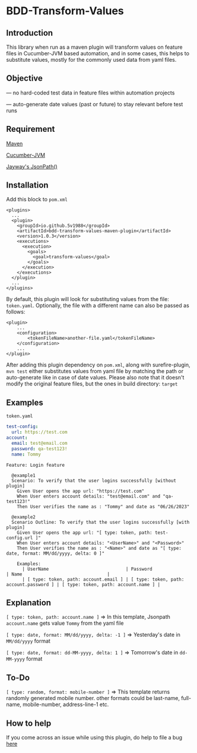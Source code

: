 # BDD-Transform-Values

## Introduction
This library when run as a maven plugin will transform values on feature files in Cucumber-JVM based
automation, and in some cases, this helps to substitute values, mostly for the commonly used data from yaml
files.

## Objective

— no hard-coded test data in feature files within automation projects

— auto-generate date values (past or future) to stay relevant before test runs

## Requirement

[Maven](https://maven.apache.org/)

[Cucumber-JVM](https://cucumber.io/docs/installation/java/)

[Jayway's JsonPath()](https://github.com/json-path/JsonPath)

## Installation

Add this block to `pom.xml`

    <plugins>
      ...
      <plugin>
        <groupId>io.github.5v1988</groupId>
        <artifactId>bdd-transform-values-maven-plugin</artifactId>
        <version>1.0.3</version>
        <executions>
          <execution>
            <goals>
              <goal>transform-values</goal>
            </goals>
          </execution>
        </executions>
      </plugin>
      ...
    </plugins>

By default, this plugin will look for substituting values from the file: `token.yaml`.
Optionally, the file with a different name can also be passed as follows:

    <plugin>
        ...
        <configuration>
            <tokenFileName>another-file.yaml</tokenFileName>
        </configuration>
        ...
    </plugin>

After adding this plugin dependency on `pom.xml`, along with surefire-plugin, `mvn test` either substitutes values from 
yaml file by matching the path or auto-generate like in case of date values. Please also note that
it doesn't modify the original feature files, but the ones in build directory: `target`

## Examples

`token.yaml`

```yaml
test-config:
  url: https://test.com
account:
  email: test@email.com
  password: qa-test123!
  name: Tommy
```

```gherkin
Feature: Login feature

  @example1
  Scenario: To verify that the user logins successfully [without plugin]
    Given User opens the app url: "https://test.com"
    When User enters account details: "test@email.com" and "qa-test123!"
    Then User verifies the name as : "Tommy" and date as "06/26/2023"

  @example2
  Scenario Outline: To verify that the user logins successfully [with plugin]
    Given User opens the app url: "[ type: token, path: test-config.url ]"
    When User enters account details: "<UserName>" and "<Password>"
    Then User verifies the name as : "<Name>" and date as "[ type: date, format: MM/dd/yyyy, delta: 0 ]"

    Examples:
      | UserName                             | Password                                | Name                                |
      | [ type: token, path: account.email ] | [ type: token, path: account.password ] | [ type: token, path: account.name ] |
```

## Explanation

`[ type: token, path: account.name ]` => In this template, Jsonpath `account.name` gets 
value `Tommy` from the yaml file

`[ type: date, format: MM/dd/yyyy, delta: -1 ]` => Yesterday's date in `MM/dd/yyyy` format

`[ type: date, format: dd-MM-yyyy, delta: 1 ]` => Tomorrow's date in `dd-MM-yyyy` format

## To-Do

`[ type: random, format: mobile-number ]` => This template returns randomly generated mobile
number. other formats could be last-name, full-name, mobile-number, address-line-1 etc. 

## How to help

If you come across an issue while using this plugin, do help to file a bug [here](https://github.com/5v1988/bdd-transform-values/issues)



